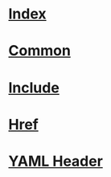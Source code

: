# [Index](index.md)
# [Common](common.md)
# [Include](include.md)
# [Href](href.md)
# [YAML Header](yamlHeader.md)
